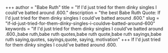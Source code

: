 +++
author = "Babe Ruth"
title = "If I'd just tried for them dinky singles I could've batted around .600."
description = "the best Babe Ruth Quote: If I'd just tried for them dinky singles I could've batted around .600."
slug = "if-id-just-tried-for-them-dinky-singles-i-couldve-batted-around-600"
keywords = "If I'd just tried for them dinky singles I could've batted around .600.,babe ruth,babe ruth quotes,babe ruth quote,babe ruth sayings,babe ruth saying,quotes, sayings,quote, saying, motivation"
+++
If I'd just tried for them dinky singles I could've batted around .600.
